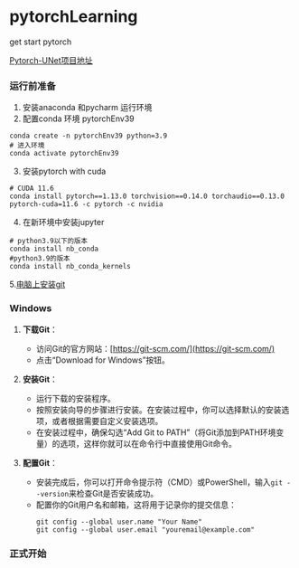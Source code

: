 # pytorchLearning

get start pytorch

[Pytorch-UNet项目地址](https://github.com/milesial/Pytorch-UNet)


### 运行前准备
1. 安装anaconda 和pycharm 运行环境
2. 配置conda 环境 pytorchEnv39
```conda
conda create -n pytorchEnv39 python=3.9
# 进入环境
conda activate pytorchEnv39
```
3. 安装pytorch with cuda 

```conda
# CUDA 11.6
conda install pytorch==1.13.0 torchvision==0.14.0 torchaudio==0.13.0 pytorch-cuda=11.6 -c pytorch -c nvidia
```

4. 在新环境中安装jupyter
```
# python3.9以下的版本
conda install nb_conda
#python3.9的版本
conda install nb_conda_kernels
```

5.[电脑上安装git](https://github.com/LittleBlueSkirt/how-to-install-git)
### Windows

1. **下载Git**：
   - 访问Git的官方网站：[https://git-scm.com/](https://git-scm.com/)
   - 点击“Download for Windows”按钮。

2. **安装Git**：
   - 运行下载的安装程序。
   - 按照安装向导的步骤进行安装。在安装过程中，你可以选择默认的安装选项，或者根据需要自定义安装选项。
   - 在安装过程中，确保勾选“Add Git to PATH”（将Git添加到PATH环境变量）的选项，这样你就可以在命令行中直接使用Git命令。

3. **配置Git**：
   - 安装完成后，你可以打开命令提示符（CMD）或PowerShell，输入`git --version`来检查Git是否安装成功。
   - 配置你的Git用户名和邮箱，这将用于记录你的提交信息：
     ```
     git config --global user.name "Your Name"
     git config --global user.email "youremail@example.com"
     ```
### 正式开始




